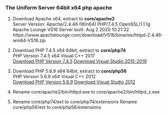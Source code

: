  <h3><p>The Uniform Server 64bit x64 php apache</p></h3>
<ol>
  <li><p>
    Download Apache x64, extract to <b>core/apache2</b><br>
    Server Version: Apache/2.4.46 (Win64) PHP/7.4.5 OpenSSL/1.1.1g<br>
    Apache Lounge VS16 Server built: Aug 2 2020 10:21:32<br>
    https://www.apachelounge.com/download/VS16/binaries/httpd-2.4.46-win64-VS16.zip
  </p></li>
  <li><p>
    Download PHP 7.4.5 x64 64bit, extract to <b>core/php74</b><br>
    PHP Version 7.4.5 x64 Visual C++ 2017<br>
    <a href="https://windows.php.net/downloads/releases/archives/php-7.4.5-Win32-vc15-x64.zip">Download PHP Version 7.4.5</a>
    <a href="https://aka.ms/vs/16/release/vc_redist.x64.exe">Download Visual Studio 2015-2019</a>
    </p></li>
 <li><p>
    Download PHP 5.6.9 x64 64bit, extract to <b>core/php56</b><br>
    PHP Version 5.6.9 x64 Visual C++ 2012 <br>
    <a href="https://windows.php.net/downloads/releases/archives/php-7.4.5-Win32-vc15-x64.zip">Download PHP Version 5.6.9</a>
    <a href="https://my.visualstudio.com/Downloads?pid=1452">Download Visual Studio 2012</a>
    </p></li>
  <li><p>
    Rename core/apache2/bin/httpd.exe to core/apache2/bin/httpd_z.exe
    </p></li>
  <li><p>
   <lu>
    Rename core/php74/ext to core/php74/extensions</lu>
   <lu>
    Rename core/php56/ext to core/php56/extensions</lu>
    </p></li>
  </ol>
